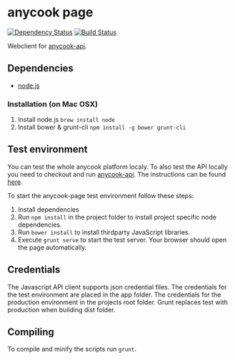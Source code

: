 anycook page
============
[![Dependency Status](https://david-dm.org/anycook/anycook-page/dev-status.png?theme=shields.io)](https://david-dm.org/anycook/anycook-page#info=devDependencies&view=table)
[![Build Status](https://jenkins.gesundkrank.de/buildStatus/icon?job=anycook-page)](https://jenkins.gesundkrank.de/job/anycook-page/)


Webclient for [anycook-api](https://github.com/anycook/anycook-api).

## Dependencies
- [node.js](http://nodejs.org)

### Installation (on Mac OSX)
1. Install node.js
	```brew install node```
2. Install bower & grunt-cli
	```npm install -g bower grunt-cli```

## Test environment
You can test the whole anycook platform localy. To also test the API locally you need to checkout and run [anycook-api](https://github.com/anycook/anycook-api). The instructions can be found [here](https://github.com/anycook/anycook-api#test-environment).

To start the anycook-page test environment follow these steps:

1. Install dependencies
2. Run ```npm install``` in the project folder to install project specific node dependencies.
3. Run ```bower install``` to install thirdparty JavaScript libraries.
4. Execute ```grunt serve``` to start the test server. Your browser should open the page automatically.

## Credentials
The Javascript API client supports json credential files. The credentials for the test environment are placed in the app folder. The credentials for the production environment in the projects root folder. Grunt replaces test with production when building dist folder. 

## Compiling
To compile and minify the scripts run ```grunt```.


